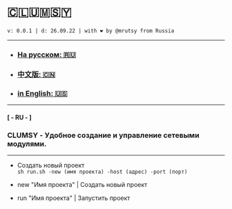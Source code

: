 # 🇨​​​​​🇱​​​​​🇺​​​​​🇲​​​​​🇸​​​​​🇾​​​​​ 
```
v: 0.0.1 | d: 26.09.22 | with ❤ by @mrutsy from Russia
```
--- 
- ### [На русском: 🇷🇺](#ru)
- ### [中文版: 🇨🇳](#cn)
- ### [in English: 🇺🇸](#ru)

___

#### <a name="ru">[ - RU - ]</a>
### CLUMSY - Удобное создание и управление сетевыми модулями.

---

- Создать новый проект <br>
```sh run.sh -new (имя проекта) -host (адрес) -port (порт)```

- new "Имя проекта" | Создать новый проект <br>
- run "Имя проекта" | Запустить проект